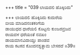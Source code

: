 +++
title = "039 ಲಾಯದಲಿ ಹೊಕ್ಕಿರಿದು"

+++
ಲಾಯದಲಿ ಹೊಕ್ಕಿರಿದು ಕುದುರೆಯ  
ಬೀಯ ಮಾಡಿದನಂತಕಂಗೆಯ  
ಡಾಯುಧದ ಧಾರೆಯಲಿ ಕೊಟ್ಟನು ಕುಂಜರವ್ರಜವ  
ರಾಯದಳ ಧರೆಯಂತೆ ನವಖಂ  
ಡಾಯಮಾನವಿದಾಯ್ತು ಪಾಂಡವ  
ರಾಯ ಕಟಕವ ಕೊಂದನಶ್ವತ್ಥಾಮ ಬೇಸರದೆ      ॥39॥